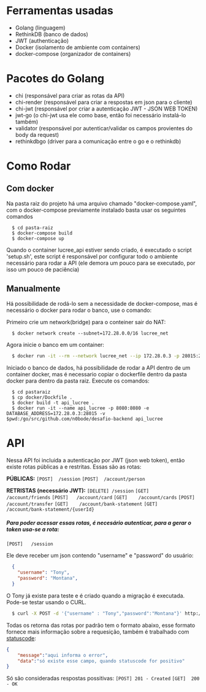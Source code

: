 # Ferramentas usadas
- Golang (linguagem)
- RethinkDB (banco de dados)
- JWT (authenticação)
- Docker (isolamento de ambiente com containers)
- docker-compose (organizador de containers)

# Pacotes do Golang
- chi (responsável para criar as rotas da API)
- chi-render (responsável para criar a respostas em json para o cliente)
- chi-jwt (responsável por criar a autenticação JWT - JSON WEB TOKEN)
- jwt-go (o chi-jwt usa ele como base, então foi necessário instalá-lo também)
- validator (responsável por autenticar/validar os campos provientes do body da request)
- rethinkdbgo (driver para a comunicação entre o go e o rethinkdb)

# Como Rodar
##  Com docker
Na pasta raiz do projeto há uma arquivo chamado "docker-compose.yaml",
com o docker-compose previamente instalado basta usar os seguintes comandos

```console
  $ cd pasta-raiz
  $ docker-compose build
  $ docker-compose up
```
Quando o container lucree_api estiver sendo criado, é executado o script 'setup.sh', este script é responsável por configurar todo o ambiente necessário para rodar a API (ele demora um pouco para se executado, por isso um pouco de paciência)

## Manualmente
Há possibilidade de rodá-lo sem a necessidade de docker-compose, mas é necessário o docker para rodar o banco,
use o comando:

Primeiro crie um network(bridge) para o conteiner sair do NAT:
```console
  $ docker network create --subnet=172.28.0.0/16 lucree_net
```

Agora inicie o banco em um container:
```bash 
  $ docker run -it --rm --network lucree_net --ip 172.28.0.3 -p 28015:28015 -p 9000:8080 rethinkdb
```
Iniciado o banco de dados, há possibilidade de rodar a API dentro de um container docker, mas é necessario copiar o dockerfile dentro da pasta docker para dentro da pasta raiz. Execute os comandos:

```console
  $ cd pastaraiz
  $ cp docker/Dockfile .
  $ docker build -t api_lucree .
  $ docker run -it --name api_lucree -p 8080:8080 -e DATABASE_ADDRESS=172.28.0.3:28015 -v $pwd:/go/src/github.com/n0bode/desafio-backend api_lucree
```

# API

Nessa API foi incluida a autenticação por JWT (json web token), então existe rotas públicas a e restritas. Essas são as rotas:

**PÚBLICAS:**
`[POST]  /session`
`[POST]  /account/person`

**RETRISTAS (necessário JWT):**
`[DELETE] /session`
`[GET]    /account/friends`
`[POST]   /account/card`
`[GET]    /account/cards`
`[POST]   /account/transfer`
`[GET]    /account/bank-statement`
`[GET]    /account/bank-statement/{userId}`

##### Para poder acessar essas rotas, é necesário autenticar, para a gerar o token usa-se a rota:
`[POST]   /session`

Ele deve receber um json contendo "username" e "password" do usuário:
```json
  {
    "username": "Tony",
    "password": "Montana",
  }
```

O Tony já existe para teste e é criado quando a migração é executada. Pode-se testar usando o CURL.
```bash
  $ curl -X POST -d '{"username" : "Tony","password":"Montana"}' http://localhost:8080/session -i
```
Todas os retorna das rotas por padrão tem o formato abaixo, esse formato fornece mais informação sobre a requesição, também é trabalhado com [statuscode](https://www.w3.org/Protocols/rfc2616/rfc2616-sec10.html):
```json
{
    "message":"aqui informa o error",
    "data":"só existe esse campo, quando statuscode for positivo"
}
```

Só são consideradas respostas possitivas:
`[POST] 201 - Created`
`[GET]  200 - OK`
